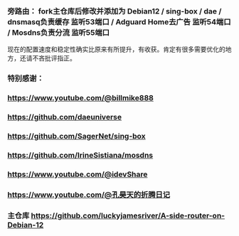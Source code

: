 ### 旁路由： fork主仓库后修改并添加为 Debian12 / sing-box / dae / dnsmasq负责缓存 监听53端口 / Adguard Home去广告 监听54端口 / Mosdns负责分流 监听55端口
现在的配置速度和稳定性确实比原来有所提升，有收获。肯定有很多需要优化的地方，还请不吝批评指正。

### 特别感谢：

### https://www.youtube.com/@billmike888
### https://github.com/daeuniverse
### https://github.com/SagerNet/sing-box
### https://github.com/IrineSistiana/mosdns
### https://www.youtube.com/@idevShare
### https://www.youtube.com/@孔昊天的折腾日记 
### 主仓库 https://github.com/luckyjamesriver/A-side-router-on-Debian-12
